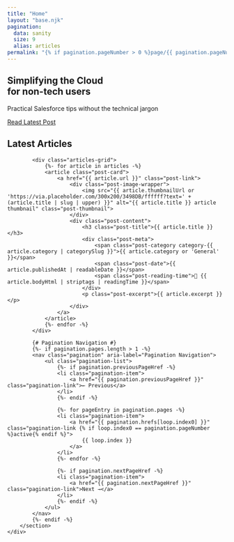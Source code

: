 ```yaml
---
title: "Home"
layout: "base.njk"
pagination:
  data: sanity
  size: 9
  alias: articles
permalink: "{% if pagination.pageNumber > 0 %}page/{{ pagination.pageNumber + 1 }}/{% endif %}index.html"
---
```


<section class="hero">
    <div class="container">
        <div class="hero-content">
            <h1>
    Simplifying the Cloud
    <span style="display: block;">for non-tech users</span>
</h1>
            <p>Practical Salesforce tips without the technical jargon</p>
            <a href="{{ articles[0].url }}" class="cta-button">Read Latest Post</a>
        </div>
    </div>
</section>

<div class="container">
    <div class="main-content">
        <section class="posts-section">
            <h2>Latest Articles</h2>
            
            <div class="articles-grid">
                {%- for article in articles -%}
                <article class="post-card">
                    <a href="{{ article.url }}" class="post-link">
                        <div class="post-image-wrapper">
                            <img src="{{ article.thumbnailUrl or 'https://via.placeholder.com/300x200/3498DB/ffffff?text=' + (article.title | slug | upper) }}" alt="{{ article.title }} article thumbnail" class="post-thumbnail">
                        </div>
                        <div class="post-content">
                            <h3 class="post-title">{{ article.title }}</h3>
                            <div class="post-meta">
                                <span class="post-category category-{{ article.category | categorySlug }}">{{ article.category or 'General' }}</span>
                                <span class="post-date">{{ article.publishedAt | readableDate }}</span>
                                <span class="post-reading-time">📖 {{ article.bodyHtml | striptags | readingTime }}</span>
                            </div>
                            <p class="post-excerpt">{{ article.excerpt }}</p>
                        </div>
                    </a>
                </article>
                {%- endfor -%}
            </div>

            {# Pagination Navigation #}
            {%- if pagination.pages.length > 1 -%}
            <nav class="pagination" aria-label="Pagination Navigation">
                <ul class="pagination-list">
                    {%- if pagination.previousPageHref -%}
                    <li class="pagination-item">
                        <a href="{{ pagination.previousPageHref }}" class="pagination-link">← Previous</a>
                    </li>
                    {%- endif -%}
                    
                    {%- for pageEntry in pagination.pages -%}
                    <li class="pagination-item">
                        <a href="{{ pagination.hrefs[loop.index0] }}" class="pagination-link {% if loop.index0 == pagination.pageNumber %}active{% endif %}">
                            {{ loop.index }}
                        </a>
                    </li>
                    {%- endfor -%}
                    
                    {%- if pagination.nextPageHref -%}
                    <li class="pagination-item">
                        <a href="{{ pagination.nextPageHref }}" class="pagination-link">Next →</a>
                    </li>
                    {%- endif -%}
                </ul>
            </nav>
            {%- endif -%}
        </section>
    </div>
</div>